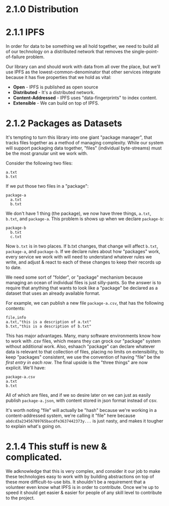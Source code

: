# 2.1.0 Distribution

# 2.1.1 IPFS
In order for data to be something we all hold together, we need to build all of our technology on a distributed network that removes the single-point-of-failure problem.

Our library can and should work with data from all over the place, but we'll use IPFS as the lowest-common-denominator that other services integrate because it has five properties that we hold as vital:

* **Open** - IPFS is published as open source
* **Distributed** - It's a distributed network.
* **Content-Addressed** - IPFS uses "data-fingerprints" to index content.
* **Extensible** - We can build on top of IPFS.

# 2.1.2 Packages as Datasets
It's tempting to turn this library into one giant "package manager", that tracks files together as a method of managing complexity. While our system will support packaging data together, "files" (individual byte-streams) must be the most granular unit we work with.

Consider the following two files:

    a.txt
    b.txt

If we put those two files in a "package":

    package-a
      a.txt
      b.txt

We don't have 1 thing (the package), we now have three things, `a.txt`, `b.txt`, and `package-a`. This problem is shows up when we declare `package-b`:

    package-b
      b.txt
      c.txt

Now `b.txt` is in two places. If b.txt changes, that change will affect `b.txt`, `package-a`, and `package-b`. If we declare rules about how "packages" work, every service we work with will need to understand whatever rules we write, and adjust & react to each of these changes to keep their records up to date.

We need some sort of "folder", or "package" mechanism because managing an ocean of individual files is just silly-pants. So the answer is to require that anything that wants to look like a "package" be declared as a dataset that uses an already available format.

For example, we can publish a new file `package-a.csv`, that has the following contents:

    file,info
    a.txt,"this is a description of a.txt"
    b.txt,"this is a description of b.txt"

This has major advantages. Many, many software environments know how to work with .csv files, which means they can grock our "package" system without additional work. Also, eshaach "package" can declare whatever data is relevant to that collection of files, placing no limits on extensibility, to keep "packages" consistent, we use the convention of having "file" be the _first entry in each row_. The final upside is the "three things" are now explicit. We'll have:

    package-a.csv
    a.txt
    b.txt

All of which are files, and if we so desire later on we can just as easily publish `package-a.json`, with content stored in json format instead of csv.

It's worth noting "file" will actually be "hash" because we're working in a content-addressed system, we're calling it "file" here because `abdcd3a23456789765bacdfe3637442373y...` is just nasty, and makes it tougher to explain what's going on.

# 2.1.4 This stuff is new & complicated.
We adknowledge that this is very complex, and consider it our job to make these technologies easy to work with by building abstractions on top of these more difficult-to-use bits. It shouldn't be a requirement that a volunteer even know what IPFS is in order to contribute. Once we're up to speed it should get easier & easier for people of any skill level to contribute to the project.
